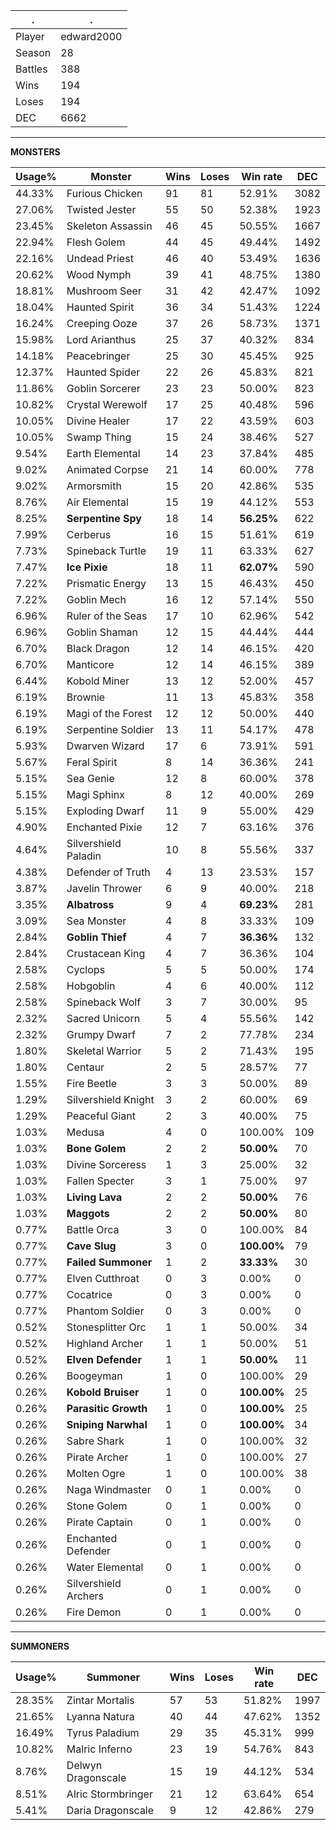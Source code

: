 .|.
|-|-
Player|edward2000
Season|28
Battles|388
Wins|194
Loses|194
DEC|6662

---
**MONSTERS**

Usage%|Monster|Wins|Loses|Win rate|DEC|
-|-|-|-|-|-|
44.33%|Furious Chicken|91|81|52.91%|3082|
27.06%|Twisted Jester|55|50|52.38%|1923|
23.45%|Skeleton Assassin|46|45|50.55%|1667|
22.94%|Flesh Golem|44|45|49.44%|1492|
22.16%|Undead Priest|46|40|53.49%|1636|
20.62%|Wood Nymph|39|41|48.75%|1380|
18.81%|Mushroom Seer|31|42|42.47%|1092|
18.04%|Haunted Spirit|36|34|51.43%|1224|
16.24%|Creeping Ooze|37|26|58.73%|1371|
15.98%|Lord Arianthus|25|37|40.32%|834|
14.18%|Peacebringer|25|30|45.45%|925|
12.37%|Haunted Spider|22|26|45.83%|821|
11.86%|Goblin Sorcerer|23|23|50.00%|823|
10.82%|Crystal Werewolf|17|25|40.48%|596|
10.05%|Divine Healer|17|22|43.59%|603|
10.05%|Swamp Thing|15|24|38.46%|527|
9.54%|Earth Elemental|14|23|37.84%|485|
9.02%|Animated Corpse|21|14|60.00%|778|
9.02%|Armorsmith|15|20|42.86%|535|
8.76%|Air Elemental|15|19|44.12%|553|
8.25%|**Serpentine Spy**|18|14|**56.25%**|622|
7.99%|Cerberus|16|15|51.61%|619|
7.73%|Spineback Turtle|19|11|63.33%|627|
7.47%|**Ice Pixie**|18|11|**62.07%**|590|
7.22%|Prismatic Energy|13|15|46.43%|450|
7.22%|Goblin Mech|16|12|57.14%|550|
6.96%|Ruler of the Seas|17|10|62.96%|542|
6.96%|Goblin Shaman|12|15|44.44%|444|
6.70%|Black Dragon|12|14|46.15%|420|
6.70%|Manticore|12|14|46.15%|389|
6.44%|Kobold Miner|13|12|52.00%|457|
6.19%|Brownie|11|13|45.83%|358|
6.19%|Magi of the Forest|12|12|50.00%|440|
6.19%|Serpentine Soldier|13|11|54.17%|478|
5.93%|Dwarven Wizard|17|6|73.91%|591|
5.67%|Feral Spirit|8|14|36.36%|241|
5.15%|Sea Genie|12|8|60.00%|378|
5.15%|Magi Sphinx|8|12|40.00%|269|
5.15%|Exploding Dwarf|11|9|55.00%|429|
4.90%|Enchanted Pixie|12|7|63.16%|376|
4.64%|Silvershield Paladin|10|8|55.56%|337|
4.38%|Defender of Truth|4|13|23.53%|157|
3.87%|Javelin Thrower|6|9|40.00%|218|
3.35%|**Albatross**|9|4|**69.23%**|281|
3.09%|Sea Monster|4|8|33.33%|109|
2.84%|**Goblin Thief**|4|7|**36.36%**|132|
2.84%|Crustacean King|4|7|36.36%|104|
2.58%|Cyclops|5|5|50.00%|174|
2.58%|Hobgoblin|4|6|40.00%|112|
2.58%|Spineback Wolf|3|7|30.00%|95|
2.32%|Sacred Unicorn|5|4|55.56%|142|
2.32%|Grumpy Dwarf|7|2|77.78%|234|
1.80%|Skeletal Warrior|5|2|71.43%|195|
1.80%|Centaur|2|5|28.57%|77|
1.55%|Fire Beetle|3|3|50.00%|89|
1.29%|Silvershield Knight|3|2|60.00%|69|
1.29%|Peaceful Giant|2|3|40.00%|75|
1.03%|Medusa|4|0|100.00%|109|
1.03%|**Bone Golem**|2|2|**50.00%**|70|
1.03%|Divine Sorceress|1|3|25.00%|32|
1.03%|Fallen Specter|3|1|75.00%|97|
1.03%|**Living Lava**|2|2|**50.00%**|76|
1.03%|**Maggots**|2|2|**50.00%**|80|
0.77%|Battle Orca|3|0|100.00%|84|
0.77%|**Cave Slug**|3|0|**100.00%**|79|
0.77%|**Failed Summoner**|1|2|**33.33%**|30|
0.77%|Elven Cutthroat|0|3|0.00%|0|
0.77%|Cocatrice|0|3|0.00%|0|
0.77%|Phantom Soldier|0|3|0.00%|0|
0.52%|Stonesplitter Orc|1|1|50.00%|34|
0.52%|Highland Archer|1|1|50.00%|51|
0.52%|**Elven Defender**|1|1|**50.00%**|11|
0.26%|Boogeyman|1|0|100.00%|29|
0.26%|**Kobold Bruiser**|1|0|**100.00%**|25|
0.26%|**Parasitic Growth**|1|0|**100.00%**|25|
0.26%|**Sniping Narwhal**|1|0|**100.00%**|34|
0.26%|Sabre Shark|1|0|100.00%|32|
0.26%|Pirate Archer|1|0|100.00%|27|
0.26%|Molten Ogre|1|0|100.00%|38|
0.26%|Naga Windmaster|0|1|0.00%|0|
0.26%|Stone Golem|0|1|0.00%|0|
0.26%|Pirate Captain|0|1|0.00%|0|
0.26%|Enchanted Defender|0|1|0.00%|0|
0.26%|Water Elemental|0|1|0.00%|0|
0.26%|Silvershield Archers|0|1|0.00%|0|
0.26%|Fire Demon|0|1|0.00%|0|

---
**SUMMONERS**

Usage%|Summoner|Wins|Loses|Win rate|DEC|
-|-|-|-|-|-|
28.35%|Zintar Mortalis|57|53|51.82%|1997|
21.65%|Lyanna Natura|40|44|47.62%|1352|
16.49%|Tyrus Paladium|29|35|45.31%|999|
10.82%|Malric Inferno|23|19|54.76%|843|
8.76%|Delwyn Dragonscale|15|19|44.12%|534|
8.51%|Alric Stormbringer|21|12|63.64%|654|
5.41%|Daria Dragonscale|9|12|42.86%|279|
